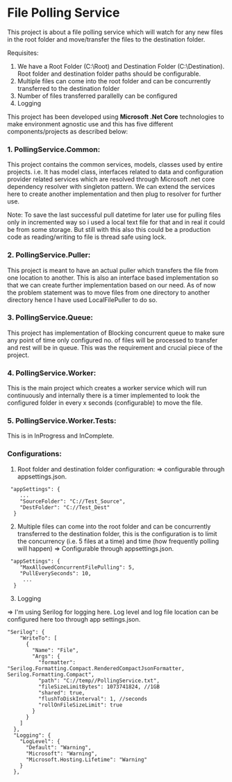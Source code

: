 # File Polling Service

This project is about a file polling service which will watch for any new files in the root folder and
move/transfer the files to the destination folder.

Requisites:
1) We have a Root Folder (C:\Root) and Destination Folder (C:\Destination).
Root folder and destination folder paths should be configurable.
2) Multiple files can come into the root folder and can be concurrently transferred
to the destination folder
3) Number of files transferred parallelly can be configured
4) Logging

This project has been developed using **Microsoft .Net Core** technologies to make environment agnostic use and this has five different components/projects as described below:

### 1. PollingService.Common: 
This project contains the common services, models, classes used by entire projects. i.e. It has model class, interfaces related to data and configuration provider related services which are resolved through Microsoft .net core dependency resolver with singleton pattern. We can extend the services here to create another implementation and then plug to resolver for further use.

Note: To save the last successful pull datetime for later use for pulling files only in incremented way so i used a local text file for that and in real it could be from some storage. But still with this also this could be a production code as reading/writing to file is thread safe using lock.  

### 2. PollingService.Puller: 
This project is meant to have an actual puller which transfers the file from one location to another. This is also an interface based implementation so that we can create further implementation based on our need. As of now the problem statement was to move files from one directory to another directory hence I have used LocalFilePuller to do so.

### 3. PollingService.Queue: 
This project has implementation of Blocking concurrent queue to make sure any point of time only configured no. of files will be processed to transfer and rest will be in queue. This was the requirement and crucial piece of the project.

### 4. PollingService.Worker: 
This is the main project which creates a worker service which will run continuously and internally there is a timer implemented to look the configured folder in every x seconds (configurable) to move the file.

### 5. PollingService.Worker.Tests: 
This is in InProgress and InComplete.

### Configurations:

1) Root folder and destination folder configuration:
 => configurable through appsettings.json.
```
 "appSettings": {
    ...
    "SourceFolder": "C://Test_Source",
    "DestFolder": "C://Test_Dest"
  }
  ```
2) Multiple files can come into the root folder and can be concurrently transferred to the destination folder, this is the configuration is to limit the concurrency (i.e. 5 files at a time) and time (how frequently polling will happen)
=> Configurable through appsettings.json.
```
 "appSettings": {
    "MaxAllowedConcurrentFilePulling": 5,
    "PullEverySeconds": 10,
     ...
  }
  ```
  
3) Logging

=> I'm using Serilog for logging here. Log level and log file location can be configured here too through app settings.json.
```
"Serilog": {
    "WriteTo": [
      {
        "Name": "File",
        "Args": {
          "formatter": "Serilog.Formatting.Compact.RenderedCompactJsonFormatter, Serilog.Formatting.Compact",
          "path": "C://temp//PollingService.txt",
          "fileSizeLimitBytes": 1073741824, //1GB
          "shared": true,
          "flushToDiskInterval": 1, //seconds
          "rollOnFileSizeLimit": true
        }
      }
    ]
  },
  "Logging": {
    "LogLevel": {
      "Default": "Warning",
      "Microsoft": "Warning",
      "Microsoft.Hosting.Lifetime": "Warning"
    }
  },
  ```
  
